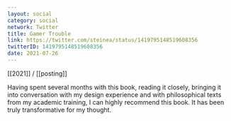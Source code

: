 ```yaml
---
layout: social
category: social
network: Twitter
title: Gamer Trouble
link: https://twitter.com/steinea/status/1419795148519608356
twitterID: 1419795148519608356
date: 2021-07-26
---
```


[[2021]] / [[posting]]

Having spent several months with this book, reading it closely, bringing it into conversation with my design experience and with philosophical texts from my academic training, I can highly recommend this book. It has been truly transformative for my thought.
